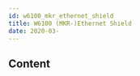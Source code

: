 ```yaml
---
id: w6100_mkr_ethernet_shield
title: W6100 (MKR-)Ethernet Shield
date: 2020-03-
---
```



## Content